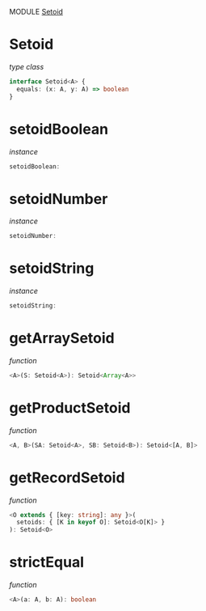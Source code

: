MODULE [Setoid](https://github.com/gcanti/fp-ts/blob/master/src/Setoid.ts)
# Setoid
*type class*
```ts
interface Setoid<A> {
  equals: (x: A, y: A) => boolean
}
```
# setoidBoolean
*instance*
```ts
setoidBoolean: 
```

# setoidNumber
*instance*
```ts
setoidNumber: 
```

# setoidString
*instance*
```ts
setoidString: 
```
# getArraySetoid
*function*
```ts
<A>(S: Setoid<A>): Setoid<Array<A>>
```

# getProductSetoid
*function*
```ts
<A, B>(SA: Setoid<A>, SB: Setoid<B>): Setoid<[A, B]>
```

# getRecordSetoid
*function*
```ts
<O extends { [key: string]: any }>(
  setoids: { [K in keyof O]: Setoid<O[K]> }
): Setoid<O>
```

# strictEqual
*function*
```ts
<A>(a: A, b: A): boolean
```